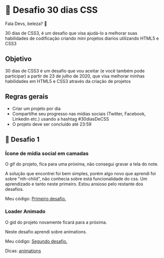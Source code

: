 # :rocket: Desafio 30 dias CSS

Fala Devs, beleza? :clap:

30 dias de CSS3, é um desafio que visa ajudá-lo a melhorar suas habilidades de codificação criando mini projetos diarios utilizando HTML5 e CSS3

## Objetivo
30 dias de CSS3 é um desafio que vou aceitar (e você também pode participar) a partir de 23 de julho de 2020, que visa melhorar minhas habilidades em HTML5 e CSS3 através da criação de projetos

## Regras gerais
  * Criar um projeto por dia
  * Compartilhe seu progresso nas mídias sociais (Twitter, Facebook, Linkedin etc.) usando a hashtag #30diasDeCSS
  * O projeto deve ser concluído até 23:59

## :rocket: Desafio 1

### Ícone de mídia social em camadas

O gif do projeto, fica para uma próxima, não consegui gravar a tela do note.

A solução que encontrei foi bem simples, porém algo novo que aprendi
foi sobre "nth-child", não conhecia sobre está funcionalidade do css.
Um aprendizado e tanto neste primeiro. Estou ansioso pelo restante dos desafios.

Meu código:
<a href="https://github.com/leandro-wrf/Desafio30DiasCss/Desafio1">
  Primeiro desafio.
</a>


### Loader Animado

O gid do projeto novamente ficará para a próxima.

Neste desafio aprendi sobre animations.

Meu código: 
<a href="https://github.com/leandro-wrf/Desafio30DiasCss/Desafio2">
  Segundo desafio.
</a>

Dicas: 
<a href="https://github.com/leandro-wrf/Desafio30DiasCss/Desafio2">
  animations
</a>